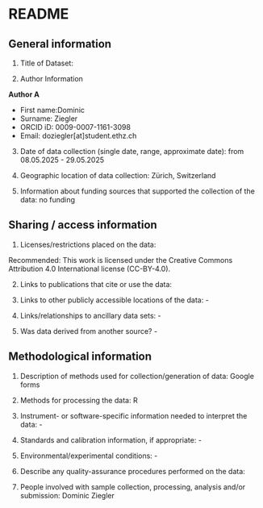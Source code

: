 # README

## General information

1.  Title of Dataset:  

2.  Author Information

**Author A**

- First name:Dominic
- Surname: Ziegler
- ORCID iD: 0009-0007-1161-3098
- Email: doziegler[at]student.ethz.ch


3.  Date of data collection (single date, range, approximate date): from 08.05.2025 - 29.05.2025

4.  Geographic location of data collection: Zürich, Switzerland

5.  Information about funding sources that supported the collection of
    the data: no funding

## Sharing / access information

1.  Licenses/restrictions placed on the data:  

Recommended: This work is licensed under the Creative Commons Attribution 4.0 International license (CC-BY-4.0).

2.  Links to publications that cite or use the data: 

3.  Links to other publicly accessible locations of the data: -

4.  Links/relationships to ancillary data sets: -

5.  Was data derived from another source? -

## Methodological information

1.  Description of methods used for collection/generation of data: Google forms

2.  Methods for processing the data: R

3.  Instrument- or software-specific information needed to interpret the
    data: -

4.  Standards and calibration information, if appropriate: -

5.  Environmental/experimental conditions: -

6.  Describe any quality-assurance procedures performed on the data: 

7.  People involved with sample collection, processing, analysis and/or
    submission: Dominic Ziegler